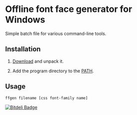 # Offline font face generator for Windows

Simple batch file for various command-line tools.

## Installation

1. [Download][] and unpack it.

2. Add the program directory to the [PATH][].

## Usage

```
ffgen filename [css font-family name]
```

[PATH]: http://superuser.com/a/284351
[Download]: https://github.com/bendera/ffgen/archive/master.zip


[![Bitdeli Badge](https://d2weczhvl823v0.cloudfront.net/bendera/ffgen/trend.png)](https://bitdeli.com/free "Bitdeli Badge")

